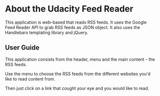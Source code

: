 # About the Udacity Feed Reader

This application is web-based that reads RSS feeds. It uses the Google Feed Reader API to grab RSS feeds as JSON object. It also uses the Handlebars templating library and jQuery.


## User Guide

This application consists from the header, menu and the main content - the RSS feeds.

Use the menu to choose the RSS feeds from the different websites you'd like to read content from.

Then just click on a link that cought your eye and you would like to read.